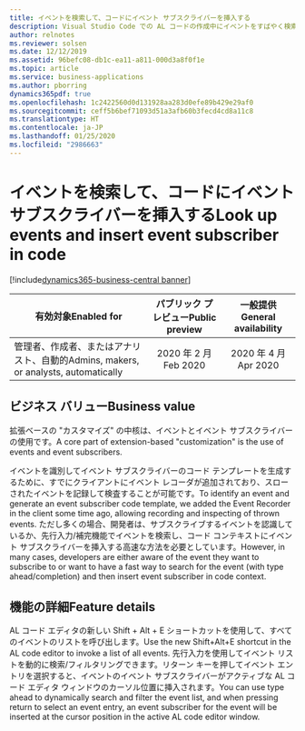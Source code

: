 ```yaml
---
title: イベントを検索して、コードにイベント サブスクライバーを挿入する
description: Visual Studio Code での AL コードの作成中にイベントをすばやく検索し、選択したイベントに対するイベント サブスクライバーをコードに挿入します。
author: relnotes
ms.reviewer: solsen
ms.date: 12/12/2019
ms.assetid: 96befc08-db1c-ea11-a811-000d3a8f0f1e
ms.topic: article
ms.service: business-applications
ms.author: pborring
dynamics365pdf: true
ms.openlocfilehash: 1c2422560d0d131928aa283d0efe89b429e29af0
ms.sourcegitcommit: ceff5b6bef71093d51a3afb60b3fecd4cd8a11c8
ms.translationtype: HT
ms.contentlocale: ja-JP
ms.lasthandoff: 01/25/2020
ms.locfileid: "2986663"
---
```

# <a name="look-up-events-and-insert-event-subscriber-in-code"></a><span data-ttu-id="1835c-103">イベントを検索して、コードにイベント サブスクライバーを挿入する</span><span class="sxs-lookup"><span data-stu-id="1835c-103">Look up events and insert event subscriber in code</span></span>
[!include[dynamics365-business-central banner](../includes/dynamics365-business-central.md)]

| <span data-ttu-id="1835c-104">有効対象</span><span class="sxs-lookup"><span data-stu-id="1835c-104">Enabled for</span></span>    |  <span data-ttu-id="1835c-105">パブリック プレビュー</span><span class="sxs-lookup"><span data-stu-id="1835c-105">Public preview</span></span> | <span data-ttu-id="1835c-106">一般提供</span><span class="sxs-lookup"><span data-stu-id="1835c-106">General availability</span></span> | 
| ---------- | :----------: |:----------: |
|<span data-ttu-id="1835c-107">管理者、作成者、またはアナリスト、自動的</span><span class="sxs-lookup"><span data-stu-id="1835c-107">Admins, makers, or analysts, automatically</span></span>|<span data-ttu-id="1835c-108">2020 年 2 月</span><span class="sxs-lookup"><span data-stu-id="1835c-108">Feb 2020</span></span>| <span data-ttu-id="1835c-109">2020 年 4 月</span><span class="sxs-lookup"><span data-stu-id="1835c-109">Apr 2020</span></span>|


## <a name="business-value"></a><span data-ttu-id="1835c-110">ビジネス バリュー</span><span class="sxs-lookup"><span data-stu-id="1835c-110">Business value</span></span>
<!-- bv start -->
<span data-ttu-id="1835c-111">拡張ベースの "カスタマイズ" の中核は、イベントとイベント サブスクライバーの使用です。</span><span class="sxs-lookup"><span data-stu-id="1835c-111">A core part of extension-based "customization" is the use of events and event subscribers.</span></span> 

<span data-ttu-id="1835c-112">イベントを識別してイベント サブスクライバーのコード テンプレートを生成するために、すでにクライアントにイベント レコーダが追加されており、スローされたイベントを記録して検査することが可能です。</span><span class="sxs-lookup"><span data-stu-id="1835c-112">To identify an event and generate an event subscriber code template, we added the Event Recorder in the client some time ago, allowing recording and inspecting of thrown events.</span></span> <span data-ttu-id="1835c-113">ただし多くの場合、開発者は、サブスクライブするイベントを認識しているか、先行入力/補完機能でイベントを検索し、コード コンテキストにイベント サブスクライバーを挿入する高速な方法を必要としています。</span><span class="sxs-lookup"><span data-stu-id="1835c-113">However, in many cases, developers are either aware of the event they want to subscribe to or want to have a fast way to search for the event (with type ahead/completion) and then insert event subscriber in code context.</span></span>
<!-- bv end -->



## <a name="feature-details"></a><span data-ttu-id="1835c-114">機能の詳細</span><span class="sxs-lookup"><span data-stu-id="1835c-114">Feature details</span></span>
<!--feature detail start -->
<span data-ttu-id="1835c-115">AL コード エディタの新しい Shift + Alt + E ショートカットを使用して、すべてのイベントのリストを呼び出します。</span><span class="sxs-lookup"><span data-stu-id="1835c-115">Use the new Shift+Alt+E shortcut in the AL code editor to invoke a list of all events.</span></span> <span data-ttu-id="1835c-116">先行入力を使用してイベント リストを動的に検索/フィルタリングできます。リターン キーを押してイベント エントリを選択すると、イベントのイベント サブスクライバーがアクティブな AL コード エディタ ウィンドウのカーソル位置に挿入されます。</span><span class="sxs-lookup"><span data-stu-id="1835c-116">You can use type ahead to dynamically search and filter the event list, and when pressing return to select an event entry, an event subscriber for the event will be inserted at the cursor position in the active AL code editor window.</span></span> 
<!--feature detail end -->









